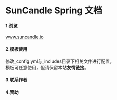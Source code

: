 SunCandle Spring 文档
================

#### 1.浏览

www.suncandle.io

#### 2.模板使用

修改_config.yml与_includes目录下相关文件进行配置。  
模板可任意使用，但请保留本站**友情链接**。  

#### 3.联系作者



#### 4.赞助

